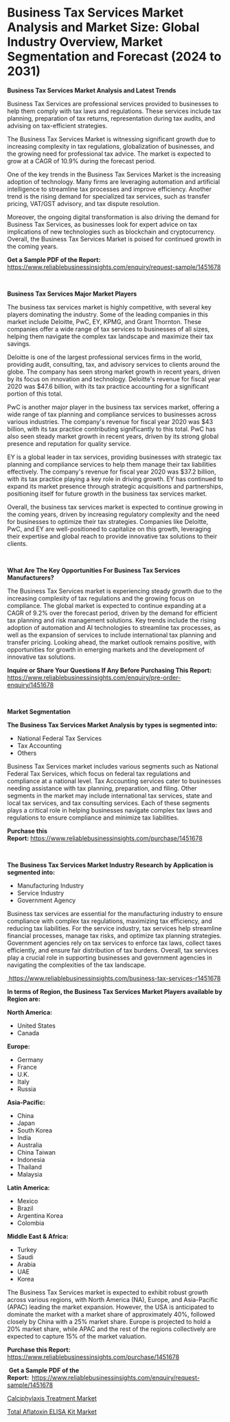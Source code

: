 <p><h1>Business Tax Services Market Analysis and Market Size: Global Industry Overview, Market Segmentation and Forecast (2024 to 2031)</h1></p><p><strong>Business Tax Services Market Analysis and Latest Trends</strong></p>
<p><p>Business Tax Services are professional services provided to businesses to help them comply with tax laws and regulations. These services include tax planning, preparation of tax returns, representation during tax audits, and advising on tax-efficient strategies.</p><p>The Business Tax Services Market is witnessing significant growth due to increasing complexity in tax regulations, globalization of businesses, and the growing need for professional tax advice. The market is expected to grow at a CAGR of 10.9% during the forecast period.</p><p>One of the key trends in the Business Tax Services Market is the increasing adoption of technology. Many firms are leveraging automation and artificial intelligence to streamline tax processes and improve efficiency. Another trend is the rising demand for specialized tax services, such as transfer pricing, VAT/GST advisory, and tax dispute resolution.</p><p>Moreover, the ongoing digital transformation is also driving the demand for Business Tax Services, as businesses look for expert advice on tax implications of new technologies such as blockchain and cryptocurrency. Overall, the Business Tax Services Market is poised for continued growth in the coming years.</p></p>
<p><strong>Get a Sample PDF of the Report:&nbsp;</strong> <a href="https://www.reliablebusinessinsights.com/enquiry/request-sample/1451678">https://www.reliablebusinessinsights.com/enquiry/request-sample/1451678</a></p>
<p>&nbsp;</p>
<p><strong>Business Tax Services Major Market Players</strong></p>
<p><p>The business tax services market is highly competitive, with several key players dominating the industry. Some of the leading companies in this market include Deloitte, PwC, EY, KPMG, and Grant Thornton. These companies offer a wide range of tax services to businesses of all sizes, helping them navigate the complex tax landscape and maximize their tax savings.</p><p>Deloitte is one of the largest professional services firms in the world, providing audit, consulting, tax, and advisory services to clients around the globe. The company has seen strong market growth in recent years, driven by its focus on innovation and technology. Deloitte's revenue for fiscal year 2020 was $47.6 billion, with its tax practice accounting for a significant portion of this total.</p><p>PwC is another major player in the business tax services market, offering a wide range of tax planning and compliance services to businesses across various industries. The company's revenue for fiscal year 2020 was $43 billion, with its tax practice contributing significantly to this total. PwC has also seen steady market growth in recent years, driven by its strong global presence and reputation for quality service.</p><p>EY is a global leader in tax services, providing businesses with strategic tax planning and compliance services to help them manage their tax liabilities effectively. The company's revenue for fiscal year 2020 was $37.2 billion, with its tax practice playing a key role in driving growth. EY has continued to expand its market presence through strategic acquisitions and partnerships, positioning itself for future growth in the business tax services market.</p><p>Overall, the business tax services market is expected to continue growing in the coming years, driven by increasing regulatory complexity and the need for businesses to optimize their tax strategies. Companies like Deloitte, PwC, and EY are well-positioned to capitalize on this growth, leveraging their expertise and global reach to provide innovative tax solutions to their clients.</p></p>
<p>&nbsp;</p>
<p><strong>What Are The Key Opportunities For Business Tax Services Manufacturers?</strong></p>
<p><p>The Business Tax Services market is experiencing steady growth due to the increasing complexity of tax regulations and the growing focus on compliance. The global market is expected to continue expanding at a CAGR of 9.2% over the forecast period, driven by the demand for efficient tax planning and risk management solutions. Key trends include the rising adoption of automation and AI technologies to streamline tax processes, as well as the expansion of services to include international tax planning and transfer pricing. Looking ahead, the market outlook remains positive, with opportunities for growth in emerging markets and the development of innovative tax solutions.</p></p>
<p><strong>Inquire or Share Your Questions If Any Before Purchasing This Report:</strong> <a href="https://www.reliablebusinessinsights.com/enquiry/pre-order-enquiry/1451678">https://www.reliablebusinessinsights.com/enquiry/pre-order-enquiry/1451678</a></p>
<p>&nbsp;</p>
<p><strong>Market Segmentation</strong></p>
<p><strong>The Business Tax Services Market Analysis by types is segmented into:</strong></p>
<p><ul><li>National Federal Tax Services</li><li>Tax Accounting</li><li>Others</li></ul></p>
<p><p>Business Tax Services market includes various segments such as National Federal Tax Services, which focus on federal tax regulations and compliance at a national level. Tax Accounting services cater to businesses needing assistance with tax planning, preparation, and filing. Other segments in the market may include international tax services, state and local tax services, and tax consulting services. Each of these segments plays a critical role in helping businesses navigate complex tax laws and regulations to ensure compliance and minimize tax liabilities.</p></p>
<p><strong>Purchase this Report:&nbsp;</strong><a href="https://www.reliablebusinessinsights.com/purchase/1451678">https://www.reliablebusinessinsights.com/purchase/1451678</a></p>
<p>&nbsp;</p>
<p><strong>The Business Tax Services Market Industry Research by Application is segmented into:</strong></p>
<p><ul><li>Manufacturing Industry</li><li>Service Industry</li><li>Government Agency</li></ul></p>
<p><p>Business tax services are essential for the manufacturing industry to ensure compliance with complex tax regulations, maximizing tax efficiency, and reducing tax liabilities. For the service industry, tax services help streamline financial processes, manage tax risks, and optimize tax planning strategies. Government agencies rely on tax services to enforce tax laws, collect taxes efficiently, and ensure fair distribution of tax burdens. Overall, tax services play a crucial role in supporting businesses and government agencies in navigating the complexities of the tax landscape.</p></p>
<p><a href="https://www.reliablebusinessinsights.com/business-tax-services-r1451678">&nbsp;https://www.reliablebusinessinsights.com/business-tax-services-r1451678</a></p>
<p><strong>In terms of Region, the Business Tax Services Market Players available by Region are:</strong></p>
<p>
    <p> <strong> North America: </strong>
        <ul>
            <li>United States</li>
            <li>Canada</li>
        </ul>
        </p> 
    <p> <strong> Europe: </strong>
        <ul>
            <li>Germany</li>
            <li>France</li>
            <li>U.K.</li>
            <li>Italy</li>
            <li>Russia</li>
        </ul>
        </p> 
    <p> <strong> Asia-Pacific: </strong>
        <ul>
            <li>China</li>
            <li>Japan</li>
            <li>South Korea</li>
            <li>India</li>
            <li>Australia</li>
            <li>China Taiwan</li>
            <li>Indonesia</li>
            <li>Thailand</li>
            <li>Malaysia</li>
        </ul>
        </p> 
    <p> <strong> Latin America: </strong>
        <ul>
            <li>Mexico</li>
            <li>Brazil</li>
            <li>Argentina Korea</li>
            <li>Colombia</li>
        </ul>
        </p> 
    <p> <strong> Middle East & Africa: </strong>
        <ul>
            <li>Turkey</li>
            <li>Saudi</li>
            <li>Arabia</li>
            <li>UAE</li>
            <li>Korea</li>
        </ul>
    </p>
    </p>
<p><p>The Business Tax Services market is expected to exhibit robust growth across various regions, with North America (NA), Europe, and Asia-Pacific (APAC) leading the market expansion. However, the USA is anticipated to dominate the market with a market share of approximately 40%, followed closely by China with a 25% market share. Europe is projected to hold a 20% market share, while APAC and the rest of the regions collectively are expected to capture 15% of the market valuation.</p></p>
<p><strong>Purchase this Report: </strong><a href="https://www.reliablebusinessinsights.com/purchase/1451678">https://www.reliablebusinessinsights.com/purchase/1451678</a></p>
<p>&nbsp;<strong>Get a Sample PDF of the Report:&nbsp;&nbsp;</strong><a href="https://www.reliablebusinessinsights.com/enquiry/request-sample/1451678">https://www.reliablebusinessinsights.com/enquiry/request-sample/1451678</a></p>
<p><strong></strong></p>
<p><p><a href="https://github.com/lubmix/Market-Research-Report-List-3/blob/main/calciphylaxis-treatment-market.md">Calciphylaxis Treatment Market</a></p><p><a href="https://view.publitas.com/reportprime-1/total-aflatoxin-elisa-kit-market-forecast-global-market-trends-and-analysis-from-2024-to-2031-covered-in-119-pages/">Total Aflatoxin ELISA Kit Market</a></p></p>